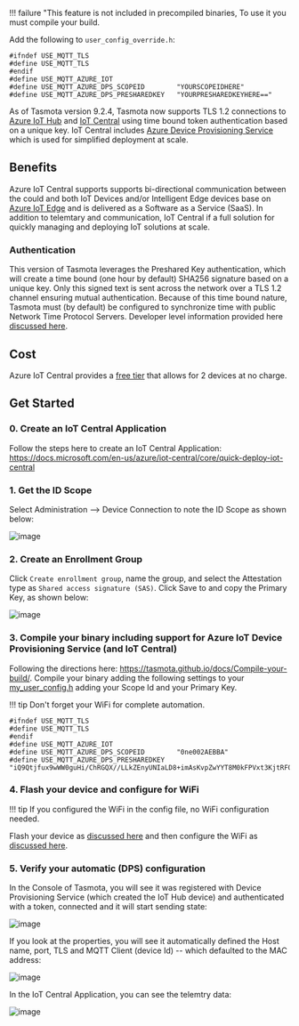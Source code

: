 !!! failure "This feature is not included in precompiled binaries, To use it you must compile your build.

Add the following to `user_config_override.h`:

```
#ifndef USE_MQTT_TLS
#define USE_MQTT_TLS
#endif
#define USE_MQTT_AZURE_IOT
#define USE_MQTT_AZURE_DPS_SCOPEID        "YOURSCOPEIDHERE"
#define USE_MQTT_AZURE_DPS_PRESHAREDKEY   "YOURPRESHAREDKEYHERE=="
```

As of Tasmota version 9.2.4, Tasmota now supports TLS 1.2 connections to [Azure IoT Hub](http://aka.ms/iothub) and [IoT Central](http://aka.ms/iotcentral) using time bound token authentication based on a unique key.  IoT Central includes [Azure Device Provisioning Service](https://docs.microsoft.com/en-us/azure/iot-dps/) which is used for simplified deployment at scale.

## Benefits

Azure IoT Central supports supports bi-directional communication between the could and both IoT Devices and/or Intelligent Edge devices base on [Azure IoT Edge](http://aka.ms/iotedge) and is delivered as a Software as a Service (SaaS).  In addition to telemtary and communication, IoT Central if a full solution for quickly managing and deploying IoT solutions at scale.

### Authentication

This version of Tasmota leverages the Preshared Key authentication, which will create a time bound (one hour by default) SHA256 signature based on a unique key.  Only this signed text is sent across the network over a TLS 1.2 channel ensuring mutual authentication.  Because of this time bound nature, Tasmota must (by default) be configured to synchronize time with public Network Time Protocol Servers.  Developer level information provided here [discussed here](https://docs.microsoft.com/en-us/azure/iot-hub/iot-hub-devguide-security#security-tokens).

## Cost

Azure IoT Central provides a [free tier](http://aka.ms/iotcentral) that allows for 2 devices at no charge.

## Get Started

### 0. Create an IoT Central Application

Follow the steps here to create an IoT Central Application: <https://docs.microsoft.com/en-us/azure/iot-central/core/quick-deploy-iot-central>

### 1. Get the ID Scope

Select Administration --> Device Connection to note the ID Scope as shown below:

![image](https://user-images.githubusercontent.com/15837044/117377350-ae738380-ae98-11eb-8d40-0a72f946a3be.png)

### 2. Create an Enrollment Group

Click `Create enrollment group`, name the group, and select the Attestation type as `Shared access signature (SAS)`.  Click Save to and copy the Primary Key, as shown below:

![image](https://user-images.githubusercontent.com/15837044/117377523-11fdb100-ae99-11eb-9a59-8da8b5d4e2ce.png)

### 3. Compile your binary including support for Azure IoT Device Provisioning Service (and IoT Central)

Following the directions here: <https://tasmota.github.io/docs/Compile-your-build/>. Compile your binary adding the following settings to your [my_user_config.h](https://github.com/arendst/Tasmota/blob/development/tasmota/my_user_config.h) adding your Scope Id and your Primary Key.

!!! tip 
  Don't forget your WiFi for complete automation.

```
#ifndef USE_MQTT_TLS
#define USE_MQTT_TLS
#endif
#define USE_MQTT_AZURE_IOT
#define USE_MQTT_AZURE_DPS_SCOPEID        "0ne002AEBBA"
#define USE_MQTT_AZURE_DPS_PRESHAREDKEY   "iQ9Qtjfux9wWW0guHi/ChRGQX//LLkZEnyUNIaLD8+imAsKvpZwYYT8M0kFPVxt3KjtRF00KpNi5/ejBt+1YLA=="
```

### 4. Flash your device and configure for WiFi

!!! tip 
  If you configured the WiFi in the config file, no WiFi configuration needed.

Flash your device as [discussed here](https://tasmota.github.io/docs/Getting-Started/#flashing) and then configure the WiFi as [discussed here](https://tasmota.github.io/docs/Getting-Started/#using-web-ui).

### 5. Verify your automatic (DPS) configuration

In the Console of Tasmota, you will see it was registered with Device Provisioning Service (which created the IoT Hub device) and authenticated with a token, connected and it will start sending state:

![image](https://user-images.githubusercontent.com/15837044/117375783-59823e00-ae95-11eb-8045-6e7ff369192e.png)

If you look at the properties, you will see it automatically defined the Host name, port, TLS and MQTT Client (device Id) -- which defaulted to the MAC address:

![image](https://user-images.githubusercontent.com/15837044/117377776-a831d700-ae99-11eb-8ef7-e30dd725f4b3.png)

In the IoT Central Application, you can see the telemtry data:

![image](https://user-images.githubusercontent.com/15837044/117377864-d8797580-ae99-11eb-8c1c-805a80ac9b15.png)
